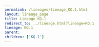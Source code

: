 ```yaml
---
permalink: /lineages/lineage_KQ.1.html
layout: lineage_page
title: Lineage KQ.1
redirect_to: ../lineage.html?lineage=KQ.1
lineage: KQ.1
parent: 
children: ['KQ.1']
---
```

